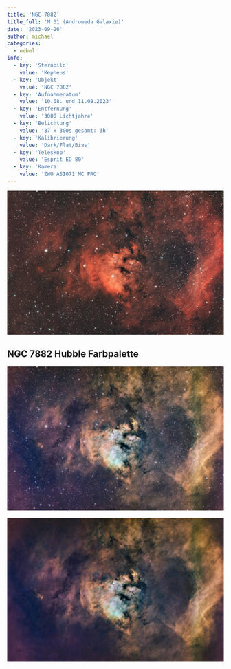 ```yaml
---
title: 'NGC 7882'
title_full: 'M 31 (Andromeda Galaxie)'
date: '2023-09-26'
author: michael
categories:
  - nebel
info:
  - key: 'Sternbild'
    value: 'Kepheus'
  - key: 'Objekt'
    value: 'NGC 7882'
  - key: 'Aufnahmedatum'
    value: '10.08. und 11.08.2023'
  - key: 'Entfernung'
    value: '3000 Lichtjahre'
  - key: 'Belichtung'
    value: '37 x 300s gesamt: 3h'
  - key: 'Kalibrierung'
    value: 'Dark/Flat/Bias'
  - key: 'Teleskop'
    value: 'Esprit ED 80'
  - key: 'Kamera'
    value: 'ZWO ASI071 MC PRO'
---
```


![NGC 7882](header.jpg 'NGC 7882')

## NGC 7882 Hubble Farbpalette

![NGC 7882 Hubble Farbpalette](ngc-7882-hubble-1.jpeg 'NGC 7882 Hubble Farbpalette')

![NGC 7882 Hubble Farbpalette](ngc-7882-hubble-2.jpeg 'NGC 7882 Hubble Farbpalette')
